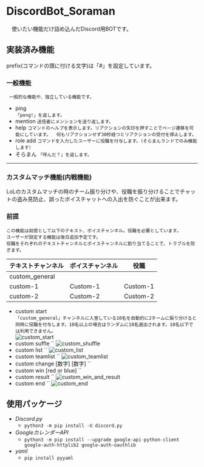 
# DiscordBot_Soraman
　使いたい機能だけ詰め込んだDiscord用BOTです。

## 実装済み機能
prefix(コマンドの頭に付ける文字)は「#」を設定しています。  
### 一般機能

     一般的な機能や、独立している機能です。  

* ping   
`「pong!」を返します。`
* mention
`送信者にメンションを送り返します。`
* help 
`コマンドのヘルプを表示します。リアクションの矢印を押すことでページ遷移を可能にしています。  何もリアクションせず30秒経つとリアクションの受付を停止します。`
* role add 
`コマンドを入力したユーザーに役職を付与します。（そらまんランドでのみ機能します）`
* そらまん 
`「呼んだ？」を返します。`
***
### カスタムマッチ機能(内戦機能)
LoLのカスタムマッチの時のチーム振り分けや、役職を振り分けることでチャットの盗み見防止、誤ったボイスチャットへの入出を防ぐことが出来ます。  
### 前提

    この機能は前提として以下のテキスト、ボイスチャンネル。役職を必要としています。  
    ユーザーが設定する機能は後日追加予定です。  
    役職をそれぞれのテキストチャンネルとボイスチャンネルに割り当てることで、トラブルを防ぎます。  

| テキストチャンネル | ボイスチャンネル | 役職 |
|--|--|--|
| custom_general |  |  |
| custom-1 | Custom-1 | Custom-1 |
| custom-2 | Custom-2 | Custom-2 |
 - custom start  
 `「custom_general」チャンネルに入室している10名を自動的に2チームに振り分けると同時に役職を付与します。10名以上の場合はランダムに10名選出されます。10名以下では利用できません。`  
![custom_start](https://user-images.githubusercontent.com/11624644/76347968-d1fd7580-634a-11ea-9e5a-a597298086ee.gif)
 - custom suffle
 ``
![custom_shuffle](https://user-images.githubusercontent.com/11624644/76348957-7633ec00-634c-11ea-9a39-e7d1c59c2e93.gif)
 - custom list
 ``
![custom_list](https://user-images.githubusercontent.com/11624644/76348417-81d2e300-634b-11ea-8dd2-0f0bf7dad1a6.gif)
 - custom teamlist
 ``
![custom_teamlist](https://user-images.githubusercontent.com/11624644/76348431-88f9f100-634b-11ea-8ed0-9cc662582943.gif)
 - custom change [数字] [数字]
 ``
 - custom win [red or blue]
 ``
 - custom result
 ``
![custom_win_and_result](https://user-images.githubusercontent.com/11624644/76349186-e17dbe00-634c-11ea-968f-da8eb58bb81d.gif)
 - custom end
 ``
![custom_end](https://user-images.githubusercontent.com/11624644/76348471-99aa6700-634b-11ea-83b1-16a93a4fd979.gif)
## 使用パッケージ
* *Discord.py*  
  *  `python3 -m pip install -U discord.py`  
* *GoogleカレンダーAPI*  
  *  `python3 -m pip install --upgrade google-api-python-client google-auth-httplib2 google-auth-oauthlib`  
* *yaml*  
  *  `pip install pyyaml`  
